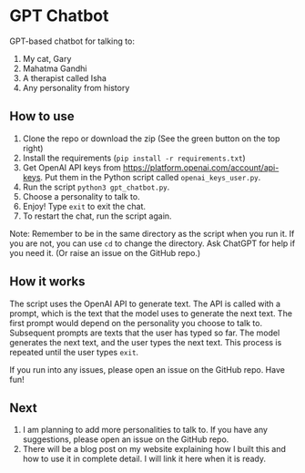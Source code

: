 # GPT Chatbot
 GPT-based chatbot for talking to:
 1. My cat, Gary
 2. Mahatma Gandhi
 3. A therapist called Isha
 4. Any personality from history

## How to use
 1. Clone the repo or download the zip (See the green button on the top right)
 2. Install the requirements (`pip install -r requirements.txt`)
 3. Get OpenAI API keys from https://platform.openai.com/account/api-keys. Put them in the Python script called `openai_keys_user.py`.
 4. Run the script `python3 gpt_chatbot.py`.
 5. Choose a personality to talk to.
 6. Enjoy! Type `exit` to exit the chat. 
 7. To restart the chat, run the script again.

 Note: Remember to be in the same directory as the script when you run it. If you are not, you can use `cd` to change the directory. Ask ChatGPT for help if you need it. (Or raise an issue on the GitHub repo.)

## How it works
The script uses the OpenAI API to generate text. The API is called with a prompt, which is the text that the model uses to generate the next text. The first prompt would depend on the personality you choose to talk to. Subsequent prompts are texts that the user has typed so far. The model generates the next text, and the user types the next text. This process is repeated until the user types `exit`.

If you run into any issues, please open an issue on the GitHub repo. Have fun!

## Next
1. I am planning to add more personalities to talk to. If you have any suggestions, please open an issue on the GitHub repo.
2. There will be a blog post on my website explaining how I built this and how to use it in complete detail. I will link it here when it is ready.
